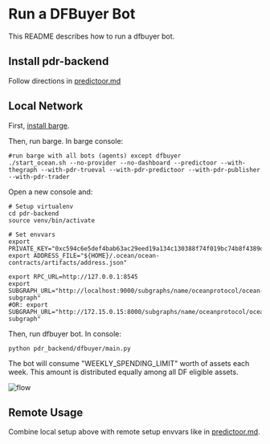 <!--
Copyright 2023 Ocean Protocol Foundation
SPDX-License-Identifier: Apache-2.0
-->

# Run a DFBuyer Bot

This README describes how to run a dfbuyer bot.

## Install pdr-backend

Follow directions in [predictoor.md](predictoor.md)

## Local Network

First, [install barge](barge.md#install-barge).

Then, run barge. In barge console:
```console
#run barge with all bots (agents) except dfbuyer
./start_ocean.sh --no-provider --no-dashboard --predictoor --with-thegraph --with-pdr-trueval --with-pdr-predictoor --with-pdr-publisher --with-pdr-trader
```

Open a new console and:
```
# Setup virtualenv
cd pdr-backend
source venv/bin/activate

# Set envvars
export PRIVATE_KEY="0xc594c6e5def4bab63ac29eed19a134c130388f74f019bc74b8f4389df2837a58"
export ADDRESS_FILE="${HOME}/.ocean/ocean-contracts/artifacts/address.json"

export RPC_URL=http://127.0.0.1:8545
export SUBGRAPH_URL="http://localhost:9000/subgraphs/name/oceanprotocol/ocean-subgraph"
#OR: export SUBGRAPH_URL="http://172.15.0.15:8000/subgraphs/name/oceanprotocol/ocean-subgraph"
```

Then, run dfbuyer bot. In console:
```console
python pdr_backend/dfbuyer/main.py
```

The bot will consume "WEEKLY_SPENDING_LIMIT" worth of assets each week. This amount is distributed equally among all DF eligible assets.

![flow](https://user-images.githubusercontent.com/25263018/269256707-566b9f5d-7e97-4549-b483-2a6700826769.png)

## Remote Usage

Combine local setup above with remote setup envvars like in [predictoor.md](predictoor.md).

